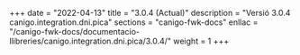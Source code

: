 +++
date        = "2022-04-13"
title       = "3.0.4 (Actual)"
description = "Versió 3.0.4 canigo.integration.dni.pica"
sections    = "canigo-fwk-docs"
enllac		= "/canigo-fwk-docs/documentacio-llibreries/canigo.integration.dni.pica/3.0.4/"
weight		= 1
+++
